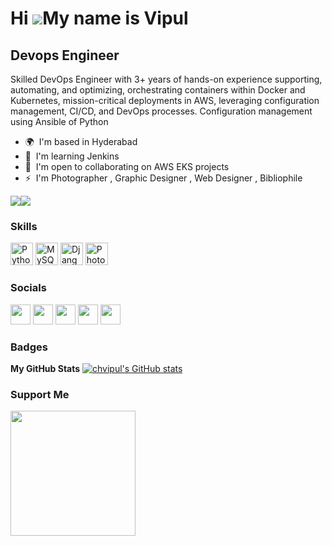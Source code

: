 Hi ![](https://user-images.githubusercontent.com/18350557/176309783-0785949b-9127-417c-8b55-ab5a4333674e.gif)My name is Vipul
=============================================================================================================================

Devops Engineer
---------------

Skilled DevOps Engineer with 3+ years of hands-on experience supporting, automating, and optimizing, orchestrating containers within Docker and Kubernetes, mission-critical deployments in AWS, leveraging configuration management, CI/CD, and DevOps processes. Configuration management using Ansible of Python

* 🌍  I'm based in Hyderabad
* 🧠  I'm learning Jenkins
* 🤝  I'm open to collaborating on AWS EKS projects
* ⚡  I'm Photographer , Graphic Designer , Web Designer , Bibliophile

<a href="https://www.twitter.com/vipulch95" target="_blank" rel="noreferrer"><img
src="https://img.shields.io/twitter/follow/vipulch95?logo=twitter&style=for-the-badge&color=6366f1&labelColor=1e3a8a"
/></a><a href="https://www.github.com/chvipul" target="_blank" rel="noreferrer"><img
src="https://img.shields.io/github/followers/chvipul?logo=github&style=for-the-badge&color=6366f1&labelColor=1e3a8a" /></a>

### Skills


<p align="left">
<a href="https://www.python.org/" target="_blank" rel="noreferrer"><img src="https://raw.githubusercontent.com/danielcranney/readme-generator/main/public/icons/skills/python-colored.svg" width="36" height="36" alt="Python" /></a>
<a href="https://www.mysql.com/" target="_blank" rel="noreferrer"><img src="https://raw.githubusercontent.com/danielcranney/readme-generator/main/public/icons/skills/mysql-colored.svg" width="36" height="36" alt="MySQL" /></a>
<a href="https://www.djangoproject.com/" target="_blank" rel="noreferrer"><img src="https://raw.githubusercontent.com/danielcranney/readme-generator/main/public/icons/skills/django-colored.svg" width="36" height="36" alt="Django" /></a>
<a href="https://www.adobe.com/uk/products/photoshop.html" target="_blank" rel="noreferrer"><img src="https://raw.githubusercontent.com/danielcranney/readme-generator/main/public/icons/skills/photoshop-colored.svg" width="36" height="36" alt="Photoshop" /></a>
</p>


### Socials

<p align="left"> <a href="https://www.github.com/chvipul" target="_blank" rel="noreferrer"><img src="https://raw.githubusercontent.com/danielcranney/readme-generator/main/public/icons/socials/github.svg" width="32" height="32" /></a> <a href="http://www.instagram.com/pixeybytes" target="_blank" rel="noreferrer"><img src="https://raw.githubusercontent.com/danielcranney/readme-generator/main/public/icons/socials/instagram.svg" width="32" height="32" /></a> <a href="https://www.linkedin.com/in/vichi/" target="_blank" rel="noreferrer"><img src="https://raw.githubusercontent.com/danielcranney/readme-generator/main/public/icons/socials/linkedin.svg" width="32" height="32" /></a> <a href="http://www.medium.com/@vipulcgkr" target="_blank" rel="noreferrer"><img src="https://raw.githubusercontent.com/danielcranney/readme-generator/main/public/icons/socials/medium.svg" width="32" height="32" /></a> <a href="https://www.twitter.com/vipulch95" target="_blank" rel="noreferrer"><img src="https://raw.githubusercontent.com/danielcranney/readme-generator/main/public/icons/socials/twitter.svg" width="32" height="32" /></a></p>

### Badges

<b>My GitHub Stats</b>
<a href="http://www.github.com/chvipul"><img src="https://github-readme-stats.vercel.app/api?username=chvipul&show_icons=true&hide=&count_private=true&title_color=f97316&text_color=facc15&icon_color=6366f1&bg_color=1e3a8a&hide_border=true&show_icons=true" alt="chvipul's GitHub stats" /></a>

### Support Me

<a href="https://www.buymeacoffee.com/vipul"><img src="https://cdn.buymeacoffee.com/buttons/v2/default-yellow.png" width="200" /></a>
